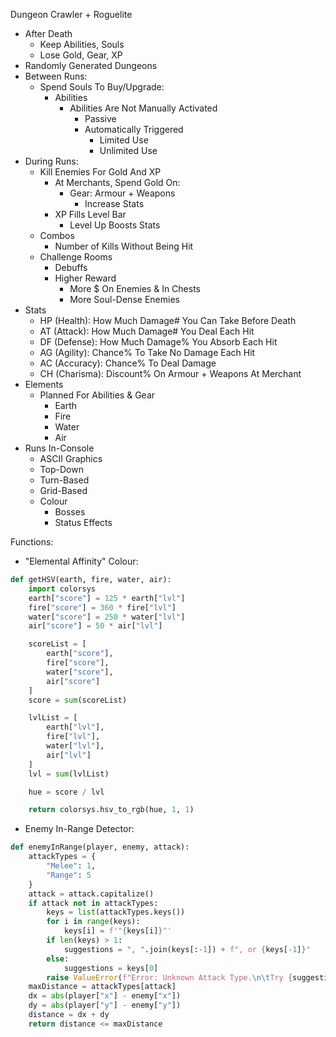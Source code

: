 Dungeon Crawler + Roguelite
- After Death
    - Keep Abilities, Souls
    - Lose Gold, Gear, XP
- Randomly Generated Dungeons
- Between Runs:
    - Spend Souls To Buy/Upgrade:
        - Abilities
            - Abilities Are Not Manually Activated
                - Passive
                - Automatically Triggered
                    - Limited Use
                    - Unlimited Use
- During Runs:
    - Kill Enemies For Gold And XP
        - At Merchants, Spend Gold On:
            - Gear: Armour + Weapons
                - Increase Stats
        - XP Fills Level Bar
            - Level Up Boosts Stats
    - Combos
        - Number of Kills Without Being Hit
    - Challenge Rooms
        - Debuffs
        - Higher Reward
            - More $ On Enemies & In Chests
            - More Soul-Dense Enemies
- Stats
    - HP (Health): How Much Damage# You Can Take Before Death
    - AT (Attack): How Much Damage# You Deal Each Hit
    - DF (Defense): How Much Damage% You Absorb Each Hit
    - AG (Agility): Chance% To Take No Damage Each Hit
    - AC (Accuracy): Chance% To Deal Damage
    - CH (Charisma): Discount% On Armour + Weapons At Merchant
- Elements
    - Planned For Abilities & Gear
        - Earth
        - Fire
        - Water
        - Air
- Runs In-Console
    - ASCII Graphics
    - Top-Down
    - Turn-Based
    - Grid-Based
    - Colour
        - Bosses
        - Status Effects

Functions:

- "Elemental Affinity" Colour:
```py
def getHSV(earth, fire, water, air):
    import colorsys
    earth["score"] = 125 * earth["lvl"]
    fire["score"] = 360 * fire["lvl"]
    water["score"] = 250 * water["lvl"]
    air["score"] = 50 * air["lvl"]

    scoreList = [
        earth["score"],
        fire["score"],
        water["score"],
        air["score"]
    ]
    score = sum(scoreList)

    lvlList = [
        earth["lvl"],
        fire["lvl"],
        water["lvl"],
        air["lvl"]
    ]
    lvl = sum(lvlList)

    hue = score / lvl

    return colorsys.hsv_to_rgb(hue, 1, 1)
```
- Enemy In-Range Detector:
```py
def enemyInRange(player, enemy, attack):
    attackTypes = {
        "Melee": 1,
        "Range": 5
    }
    attack = attack.capitalize()
    if attack not in attackTypes:
        keys = list(attackTypes.keys())
        for i in range(keys):
            keys[i] = f'"{keys[i]}"'
        if len(keys) > 1:
            suggestions = ", ".join(keys[:-1]) + f", or {keys[-1]}"
        else:
            suggestions = keys[0]
        raise ValueError(f"Error: Unknown Attack Type.\n\tTry {suggestions}.")
    maxDistance = attackTypes[attack]
    dx = abs(player["x"] - enemy["x"])
    dy = abs(player["y"] - enemy["y"])
    distance = dx + dy
    return distance <= maxDistance
```